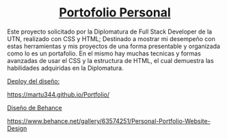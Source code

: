<div align="center">
<a href=""> <h1 align="center">Portofolio Personal</h1> <a>
</div>

<p>
Este proyecto solicitado por la Diplomatura de Full Stack Developer de la UTN, realizado con CSS y HTML; Destinado a mostrar mi desempeño con estas herramientas y mis
proyectos de una forma presentable y organizada como lo es un portafolio.
En el mismo hay muchas tecnicas y formas avanzadas de usar el CSS y la estructura de HTML, el cual demuestra las habilidades adquiridas en la Diplomatura.
</p>

<a href="https://martu344.github.io/Portfolio/"> <p> Deploy del diseño:  </p>https://martu344.github.io/Portfolio/</a><br>

<a href="https://www.behance.net/gallery/63574251/Personal-Portfolio-Website-Design"> <p> Diseño de Behance </p>https://www.behance.net/gallery/63574251/Personal-Portfolio-Website-Design</a>
